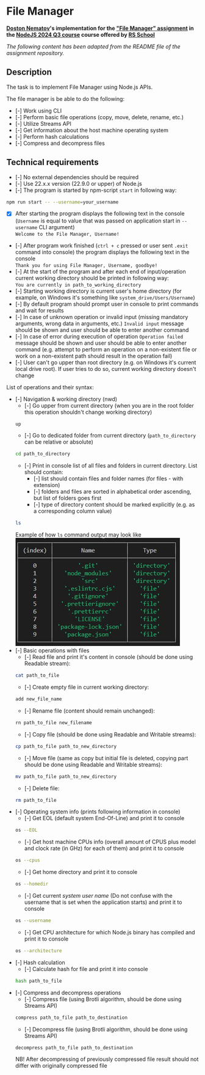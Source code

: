 # File Manager

**[Doston Nematov](https://github.com/Dostonlv)'s implementation for the ["File Manager" assignment](https://github.com/AlreadyBored/nodejs-assignments/blob/main/assignments/file-manager/assignment.md) in the [NodeJS 2024 Q3 course](https://wearecommunity.io/events/nodejs-2024q3) course offered by [RS School](https://rs.school)**

_The following content has been adapted from the README file of the assignment repository._

## Description

The task is to implement File Manager using Node.js APIs.

The file manager is be able to do the following:

- [-] Work using CLI
- [-] Perform basic file operations (copy, move, delete, rename, etc.)
- [-] Utilize Streams API
- [-] Get information about the host machine operating system
- [-] Perform hash calculations
- [-] Compress and decompress files

## Technical requirements

- [-] No external dependencies should be required
- [-] Use 22.x.x version (22.9.0 or upper) of Node.js
- [-] The program is started by npm-script `start` in following way:

```bash
npm run start -- --username=your_username
```

- [x] After starting the program displays the following text in the console (`Username` is equal to value that was passed on application start in `--username` CLI argument)  
       `Welcome to the File Manager, Username!`
- [-] After program work finished (`ctrl + c` pressed or user sent `.exit` command into console) the program displays the following text in the console  
       `Thank you for using File Manager, Username, goodbye!`
- [-] At the start of the program and after each end of input/operation current working directory should be printed in following way:  
       `You are currently in path_to_working_directory`
- [-] Starting working directory is current user's home directory (for example, on Windows it's something like `system_drive/Users/Username`)
- [-] By default program should prompt user in console to print commands and wait for results
- [-] In case of unknown operation or invalid input (missing mandatory arguments, wrong data in arguments, etc.) `Invalid input` message should be shown and user should be able to enter another command
- [-] In case of error during execution of operation `Operation failed` message should be shown and user should be able to enter another command (e.g. attempt to perform an operation on a non-existent file or work on a non-existent path should result in the operation fail)
- [-] User can't go upper than root directory (e.g. on Windows it's current local drive root). If user tries to do so, current working directory doesn't change

List of operations and their syntax:

- [-] Navigation & working directory (nwd)
  - [-] Go upper from current directory (when you are in the root folder this operation shouldn't change working directory)
  ```bash
  up
  ```
  - [-] Go to dedicated folder from current directory (`path_to_directory` can be relative or absolute)
  ```bash
  cd path_to_directory
  ```
  - [-] Print in console list of all files and folders in current directory. List should contain:
    - [-] list should contain files and folder names (for files - with extension)
    - [-] folders and files are sorted in alphabetical order ascending, but list of folders goes first
    - [-] type of directory content should be marked explicitly (e.g. as a corresponding column value)
  ```bash
  ls
  ```
  Example of how `ls` command output may look like  
   ![ls output example](https://github.com/AlreadyBored/nodejs-assignments/blob/main/assignments/file-manager/ls-example.JPG?raw=true)
- [-] Basic operations with files
  - [-] Read file and print it's content in console (should be done using Readable stream):
  ```bash
  cat path_to_file
  ```
  - [-] Create empty file in current working directory:
  ```bash
  add new_file_name
  ```
  - [-] Rename file (content should remain unchanged):
  ```bash
  rn path_to_file new_filename
  ```
  - [-] Copy file (should be done using Readable and Writable streams):
  ```bash
  cp path_to_file path_to_new_directory
  ```
  - [-] Move file (same as copy but initial file is deleted, copying part should be done using Readable and Writable streams):
  ```bash
  mv path_to_file path_to_new_directory
  ```
  - [-] Delete file:
  ```bash
  rm path_to_file
  ```
- [-] Operating system info (prints following information in console)
  - [-] Get EOL (default system End-Of-Line) and print it to console
  ```bash
  os --EOL
  ```
  - [-] Get host machine CPUs info (overall amount of CPUS plus model and clock rate (in GHz) for each of them) and print it to console
  ```bash
  os --cpus
  ```
  - [-] Get home directory and print it to console
  ```bash
  os --homedir
  ```
  - [-] Get current _system user name_ (Do not confuse with the username that is set when the application starts) and print it to console
  ```bash
  os --username
  ```
  - [-] Get CPU architecture for which Node.js binary has compiled and print it to console
  ```bash
  os --architecture
  ```
- [-] Hash calculation
  - [-] Calculate hash for file and print it into console
  ```bash
  hash path_to_file
  ```
- [-] Compress and decompress operations
  - [-] Compress file (using Brotli algorithm, should be done using Streams API)
  ```bash
  compress path_to_file path_to_destination
  ```
  - [-] Decompress file (using Brotli algorithm, should be done using Streams API)
  ```bash
  decompress path_to_file path_to_destination
  ```
  NB! After decompressing of previously compressed file result should not differ with originally compressed file